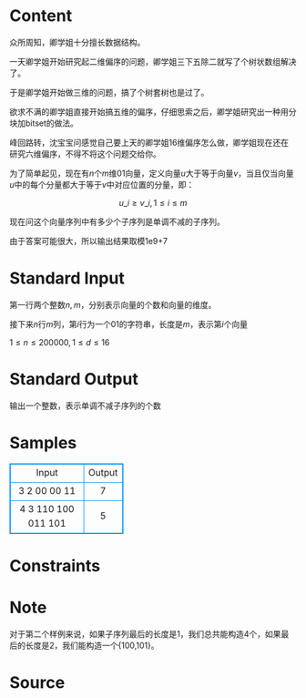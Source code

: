 
# Content

众所周知，卿学姐十分擅长数据结构。

一天卿学姐开始研究起二维偏序的问题，卿学姐三下五除二就写了个树状数组解决了。

于是卿学姐开始做三维的问题，搞了个树套树也是过了。

欲求不满的卿学姐直接开始搞五维的偏序，仔细思索之后，卿学姐研究出一种用分块加bitset的做法。

峰回路转，沈宝宝问感觉自己要上天的卿学姐16维偏序怎么做，卿学姐现在还在研究六维偏序，不得不将这个问题交给你。

为了简单起见，现在有$n$个$m$维01向量，定义向量$u$大于等于向量$v$，当且仅当向量$u$中的每个分量都大于等于$v$中对应位置的分量，即：

$$u\_i\ge v\_i,1\le i \le m$$

现在问这个向量序列中有多少个子序列是单调不减的子序列。

由于答案可能很大，所以输出结果取模1e9+7

# Standard Input

第一行两个整数$n,m$，分别表示向量的个数和向量的维度。

接下来$n$行$m$列，第$i$行为一个$01$的字符串，长度是$m$，表示第$i$个向量

$1\le n \le 200000,1\le d \le 16$

# Standard Output

输出一个整数，表示单调不减子序列的个数

# Samples

<style>
        table,table tr th, table tr td { border:1px solid #0094ff; }
        table { width: 200px; min-height: 25px; line-height: 25px; text-align: center; border-collapse: collapse;}   
    </style>
<table>
	<tr>
		<td>Input</td>
		<td>Output</td>
	</tr>
<tr><td>3 2
00
00
11</td><td>7</td></tr><tr><td>4 3
110
100
011
101</td><td>5</td></tr></table>


# Constraints



# Note

对于第二个样例来说，如果子序列最后的长度是1，我们总共能构造4个，如果最后的长度是2，我们能构造一个{100,101}。

# Source


